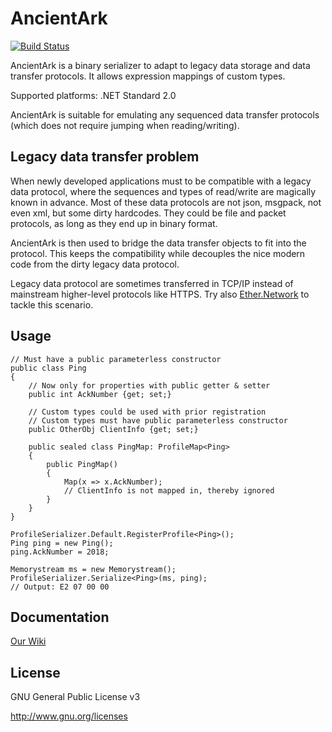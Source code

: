 # AncientArk

[![Build Status](https://travis-ci.com/hoshinokanade/AncientArk.svg?branch=master)](https://travis-ci.com/hoshinokanade/AncientArk)



AncientArk is a binary serializer to adapt to legacy data storage and data transfer protocols.
It allows expression mappings of custom types.

Supported platforms: .NET Standard 2.0

AncientArk is suitable for emulating any sequenced data transfer protocols
(which does not require jumping when reading/writing).

## Legacy data transfer problem
When newly developed applications must to be compatible with a legacy data protocol,
where the sequences and types of read/write are magically known in advance.
Most of these data protocols are not json, msgpack, not even xml, but some dirty hardcodes.
They could be file and packet protocols, as long as they end up in binary format.

AncientArk is then used to bridge the data transfer objects to fit into the protocol.
This keeps the compatibility while decouples the nice modern code from the dirty legacy data protocol.

Legacy data protocol are sometimes transferred in TCP/IP instead of mainstream higher-level protocols like HTTPS. Try also [Ether.Network](https://github.com/Eastrall/Ether.Network) to tackle this scenario.

## Usage
```
// Must have a public parameterless constructor
public class Ping
{
    // Now only for properties with public getter & setter
    public int AckNumber {get; set;}
    
    // Custom types could be used with prior registration
    // Custom types must have public parameterless constructor
    public OtherObj ClientInfo {get; set;}
    
    public sealed class PingMap: ProfileMap<Ping>
    {
        public PingMap()
        {
            Map(x => x.AckNumber);
            // ClientInfo is not mapped in, thereby ignored
        }
    }
}

ProfileSerializer.Default.RegisterProfile<Ping>();
Ping ping = new Ping();
ping.AckNumber = 2018;

Memorystream ms = new Memorystream();
ProfileSerializer.Serialize<Ping>(ms, ping);
// Output: E2 07 00 00
```
## Documentation

[Our Wiki](../../wiki)

## License
GNU General Public License v3

http://www.gnu.org/licenses
